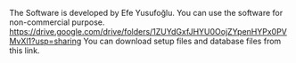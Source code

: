 The Software is developed by Efe Yusufoğlu.
You can use the software for non-commercial purpose.
https://drive.google.com/drive/folders/1ZUYdGxfJHYU0OojZYpenHYPx0PVMvXl1?usp=sharing
You can download setup files and database files from this link.
